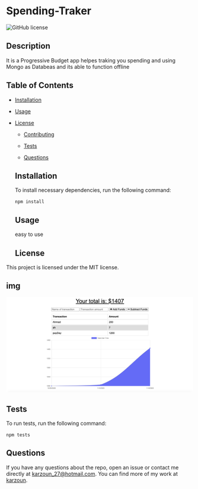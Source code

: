 # Spending-Traker

![GitHub license](https://img.shields.io/badge/license-MIT-blue.svg)

## Description

It is a Progressive Budget app helpes traking you spending and using Mongo as Databeas and its able to function offline

## Table of Contents

- [Installation](#installation)

- [Usage](#usage)

- [License](#license)

  - [Contributing](#contributing)

  - [Tests](#tests)

  - [Questions](#questions)

  ## Installation

  To install necessary dependencies, run the following command:

  ```
  npm install
  ```

  ## Usage

  easy to use

  ## License

This project is licensed under the MIT license.

## img

<img src="./public/Spindin-img/ST1.png" alt="./public/Spindin-img/ST1.png">

## Tests

To run tests, run the following command:

```
npm tests
```

## Questions

If you have any questions about the repo, open an issue or contact me directly at karzoun_27@hotmail.com. You can find more of my work at [karzoun](https://github.com/karzoun/).

